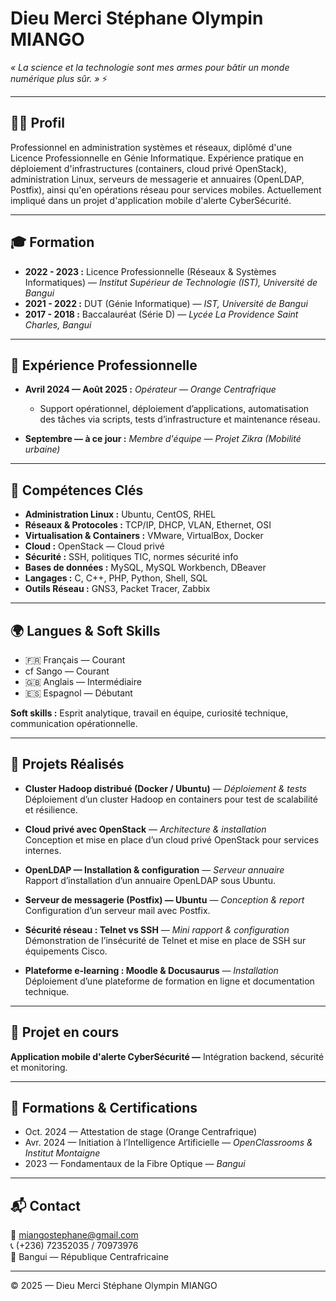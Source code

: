 # Dieu Merci Stéphane Olympin MIANGO



 _« La science et la technologie sont mes armes pour bâtir un monde numérique plus sûr. »_ ⚡

---

## 👨‍💻 Profil
Professionnel en administration systèmes et réseaux, diplômé d'une Licence Professionnelle en Génie Informatique. Expérience pratique en déploiement d'infrastructures (containers, cloud privé OpenStack), administration Linux, serveurs de messagerie et annuaires (OpenLDAP, Postfix), ainsi qu'en opérations réseau pour services mobiles. Actuellement impliqué dans un projet d'application mobile d'alerte CyberSécurité.

---

## 🎓 Formation
- **2022 - 2023 :** Licence Professionnelle (Réseaux & Systèmes Informatiques) — *Institut Supérieur de Technologie (IST), Université de Bangui*
- **2021 - 2022 :** DUT (Génie Informatique) — *IST, Université de Bangui*
- **2017 - 2018 :** Baccalauréat (Série D) — *Lycée La Providence Saint Charles, Bangui*

---

## 💼 Expérience Professionnelle
- **Avril 2024 — Août 2025 :** *Opérateur — Orange Centrafrique*
  - Support opérationnel, déploiement d’applications, automatisation des tâches via scripts, tests d’infrastructure et maintenance réseau.

- **Septembre — à ce jour :** *Membre d'équipe — Projet Zikra (Mobilité urbaine)*

---

## 🧠 Compétences Clés
- **Administration Linux :** Ubuntu, CentOS, RHEL
- **Réseaux & Protocoles :** TCP/IP, DHCP, VLAN, Ethernet, OSI
- **Virtualisation & Containers :** VMware, VirtualBox, Docker
- **Cloud :** OpenStack — Cloud privé
- **Sécurité :** SSH, politiques TIC, normes sécurité info
- **Bases de données :** MySQL, MySQL Workbench, DBeaver
- **Langages :** C, C++, PHP, Python, Shell, SQL
- **Outils Réseau :** GNS3, Packet Tracer, Zabbix

---

## 🌍 Langues & Soft Skills
- 🇫🇷 Français — Courant  
- cf Sango — Courant  
- 🇬🇧 Anglais — Intermédiaire  
- 🇪🇸 Espagnol — Débutant  

**Soft skills :** Esprit analytique, travail en équipe, curiosité technique, communication opérationnelle.

---

## 🎯 Projets Réalisés
- **Cluster Hadoop distribué (Docker / Ubuntu)** — *Déploiement & tests*  
  Déploiement d’un cluster Hadoop en containers pour test de scalabilité et résilience.

- **Cloud privé avec OpenStack** — *Architecture & installation*  
  Conception et mise en place d’un cloud privé OpenStack pour services internes.

- **OpenLDAP — Installation & configuration** — *Serveur annuaire*  
  Rapport d’installation d’un annuaire OpenLDAP sous Ubuntu.

- **Serveur de messagerie (Postfix) — Ubuntu** — *Conception & report*  
  Configuration d’un serveur mail avec Postfix.

- **Sécurité réseau : Telnet vs SSH** — *Mini rapport & configuration*  
  Démonstration de l’insécurité de Telnet et mise en place de SSH sur équipements Cisco.

- **Plateforme e-learning : Moodle & Docusaurus** — *Installation*  
  Déploiement d’une plateforme de formation en ligne et documentation technique.

---

## 🚀 Projet en cours
**Application mobile d'alerte CyberSécurité —** Intégration backend, sécurité et monitoring.

---

## 📜 Formations & Certifications
- Oct. 2024 — Attestation de stage (Orange Centrafrique)
- Avr. 2024 — Initiation à l’Intelligence Artificielle — *OpenClassrooms & Institut Montaigne*
- 2023 — Fondamentaux de la Fibre Optique — *Bangui*

---

## 📬 Contact
📧 [miangostephane@gmail.com](mailto:miangostephane@gmail.com)  
📞 (+236) 72352035 / 70973976  
📍 Bangui — République Centrafricaine

---

© 2025 — Dieu Merci Stéphane Olympin MIANGO


